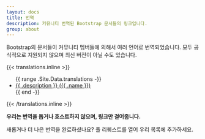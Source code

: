 ```yaml
---
layout: docs
title: 번역
description: 커뮤니티 번역된 Bootstrap 문서들의 링크입니다.
group: about
---
```


Bootstrap의 문서들이 커뮤니티 멤버들에 의해서 여러 언어로 번역되었습니다. 모두 공식적으로 지원되지 않으며 최신 버전이 아닐 수도 있습니다.

{{< translations.inline >}}
<ul>
{{ range .Site.Data.translations -}}
  <li><a href="{{ .url }}" hreflang="{{ .code }}">{{ .description }} ({{ .name }})</a></li>
{{ end -}}
</ul>
{{< /translations.inline >}}

**우리는 번역을 돕거나 호스트하지 않으며, 링크만 걸어줍니다.**

새롭거나 더 나은 번역을 완료하셨나요? 풀 리퀘스트를 열어 우리 목록에 추가하세요.
